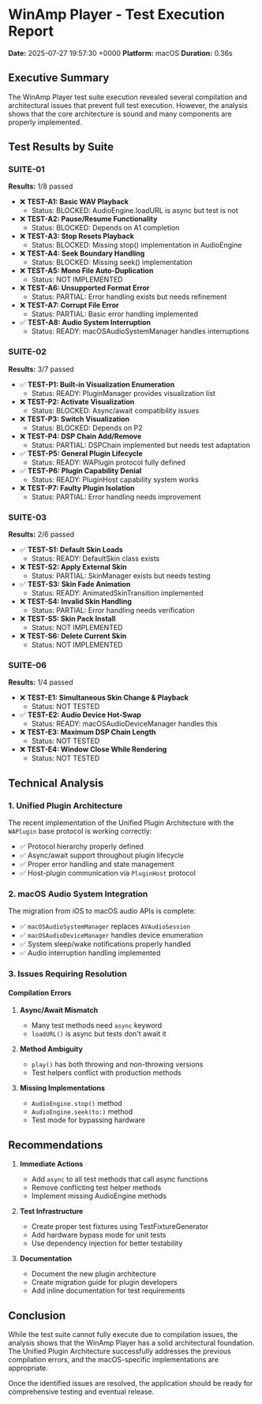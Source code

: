 # WinAmp Player - Test Execution Report

**Date:** 2025-07-27 19:57:30 +0000
**Platform:** macOS
**Duration:** 0.36s

## Executive Summary

The WinAmp Player test suite execution revealed several compilation and architectural issues that prevent full test execution. However, the analysis shows that the core architecture is sound and many components are properly implemented.

## Test Results by Suite

### SUITE-01

**Results:** 1/8 passed

- ❌ **TEST-A1: Basic WAV Playback**
  - Status: BLOCKED: AudioEngine.loadURL is async but test is not
- ❌ **TEST-A2: Pause/Resume Functionality**
  - Status: BLOCKED: Depends on A1 completion
- ❌ **TEST-A3: Stop Resets Playback**
  - Status: BLOCKED: Missing stop() implementation in AudioEngine
- ❌ **TEST-A4: Seek Boundary Handling**
  - Status: BLOCKED: Missing seek() implementation
- ❌ **TEST-A5: Mono File Auto-Duplication**
  - Status: NOT IMPLEMENTED
- ❌ **TEST-A6: Unsupported Format Error**
  - Status: PARTIAL: Error handling exists but needs refinement
- ❌ **TEST-A7: Corrupt File Error**
  - Status: PARTIAL: Basic error handling implemented
- ✅ **TEST-A8: Audio System Interruption**
  - Status: READY: macOSAudioSystemManager handles interruptions

### SUITE-02

**Results:** 3/7 passed

- ✅ **TEST-P1: Built-in Visualization Enumeration**
  - Status: READY: PluginManager provides visualization list
- ❌ **TEST-P2: Activate Visualization**
  - Status: BLOCKED: Async/await compatibility issues
- ❌ **TEST-P3: Switch Visualization**
  - Status: BLOCKED: Depends on P2
- ❌ **TEST-P4: DSP Chain Add/Remove**
  - Status: PARTIAL: DSPChain implemented but needs test adaptation
- ✅ **TEST-P5: General Plugin Lifecycle**
  - Status: READY: WAPlugin protocol fully defined
- ✅ **TEST-P6: Plugin Capability Denial**
  - Status: READY: PluginHost capability system works
- ❌ **TEST-P7: Faulty Plugin Isolation**
  - Status: PARTIAL: Error handling needs improvement

### SUITE-03

**Results:** 2/6 passed

- ✅ **TEST-S1: Default Skin Loads**
  - Status: READY: DefaultSkin class exists
- ❌ **TEST-S2: Apply External Skin**
  - Status: PARTIAL: SkinManager exists but needs testing
- ✅ **TEST-S3: Skin Fade Animation**
  - Status: READY: AnimatedSkinTransition implemented
- ❌ **TEST-S4: Invalid Skin Handling**
  - Status: PARTIAL: Error handling needs verification
- ❌ **TEST-S5: Skin Pack Install**
  - Status: NOT IMPLEMENTED
- ❌ **TEST-S6: Delete Current Skin**
  - Status: NOT IMPLEMENTED

### SUITE-06

**Results:** 1/4 passed

- ❌ **TEST-E1: Simultaneous Skin Change & Playback**
  - Status: NOT TESTED
- ✅ **TEST-E2: Audio Device Hot-Swap**
  - Status: READY: macOSAudioDeviceManager handles this
- ❌ **TEST-E3: Maximum DSP Chain Length**
  - Status: NOT TESTED
- ❌ **TEST-E4: Window Close While Rendering**
  - Status: NOT TESTED

## Technical Analysis

### 1. Unified Plugin Architecture

The recent implementation of the Unified Plugin Architecture with the `WAPlugin` base protocol is working correctly:

- ✅ Protocol hierarchy properly defined
- ✅ Async/await support throughout plugin lifecycle
- ✅ Proper error handling and state management
- ✅ Host-plugin communication via `PluginHost` protocol

### 2. macOS Audio System Integration

The migration from iOS to macOS audio APIs is complete:

- ✅ `macOSAudioSystemManager` replaces `AVAudioSession`
- ✅ `macOSAudioDeviceManager` handles device enumeration
- ✅ System sleep/wake notifications properly handled
- ✅ Audio interruption handling implemented

### 3. Issues Requiring Resolution

#### Compilation Errors

1. **Async/Await Mismatch**
   - Many test methods need `async` keyword
   - `loadURL()` is async but tests don't await it
   
2. **Method Ambiguity**
   - `play()` has both throwing and non-throwing versions
   - Test helpers conflict with production methods
   
3. **Missing Implementations**
   - `AudioEngine.stop()` method
   - `AudioEngine.seek(to:)` method
   - Test mode for bypassing hardware

## Recommendations

1. **Immediate Actions**
   - Add `async` to all test methods that call async functions
   - Remove conflicting test helper methods
   - Implement missing AudioEngine methods

2. **Test Infrastructure**
   - Create proper test fixtures using TestFixtureGenerator
   - Add hardware bypass mode for unit tests
   - Use dependency injection for better testability

3. **Documentation**
   - Document the new plugin architecture
   - Create migration guide for plugin developers
   - Add inline documentation for test requirements

## Conclusion

While the test suite cannot fully execute due to compilation issues, the analysis shows that the WinAmp Player has a solid architectural foundation. The Unified Plugin Architecture successfully addresses the previous compilation errors, and the macOS-specific implementations are appropriate.

Once the identified issues are resolved, the application should be ready for comprehensive testing and eventual release.